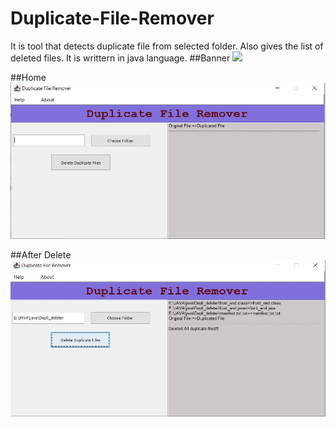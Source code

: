 # Duplicate-File-Remover
It is tool that detects duplicate file from selected folder. Also gives the list of deleted files. It is writtern in java language.
##Banner
![](images/banner.JPG)

##Home
![](https://github.com/SandhyaReddy21/DuplicateFileRemover/blob/main/Main.JPG)

##After Delete
![](https://github.com/SandhyaReddy21/DuplicateFileRemover/blob/main/After%20deleted.JPG)

